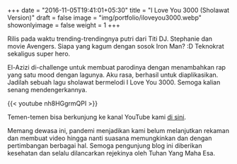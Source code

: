 +++
date = "2016-11-05T19:41:01+05:30"
title = "I Love You 3000 (Sholawat Version)"
draft = false
image = "img/portfolio/iloveyou3000.webp"
showonlyimage = false
weight = 1
+++

Rilis pada waktu trending-trendingnya putri dari Titi DJ. Stephanie dan movie Avengers. Siapa yang kagum dengan sosok Iron Man? :D Teknokrat sekaligus super hero.

<!--more-->

El-Azizi di-challenge untuk membuat parodinya dengan menambahkan rap yang satu mood dengan lagunya. Aku rasa, berhasil untuk diaplikasikan. Jadilah sebuah lagu sholawat bermelodi I Love You 3000. Semoga kalian senang mendengerkannya.

{{< youtube nh8HGgrmQPI >}}

Temen-temen bisa berkunjung ke kanal YouTube kami [di sini](https://youtu.be/nh8HGgrmQPI?t=6).

Memang dewasa ini, pandemi menjadikan kami belum melanjutkan rekaman dan membuat video hingga nanti suasana memungkinkan dan dengan pertimbangan berbagai hal. Semoga pengunjung blog ini diberikan kesehatan dan selalu dilancarkan rejekinya oleh Tuhan Yang Maha Esa.
